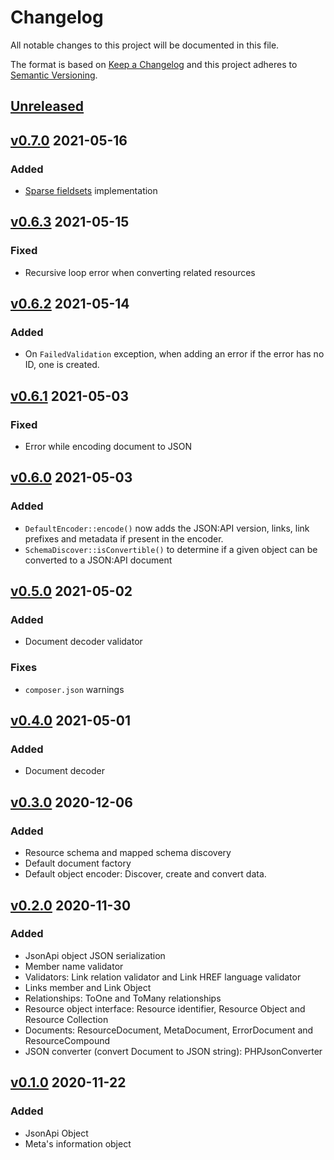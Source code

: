 # Changelog

All notable changes to this project will be documented in this file.

The format is based on [Keep a Changelog](http://keepachangelog.com/en/1.0.0/)
and this project adheres to [Semantic Versioning](http://semver.org/spec/v2.0.0.html).

## [Unreleased]

## [v0.7.0] 2021-05-16
### Added
- [Sparse fieldsets](https://jsonapi.org/format/1.1/#fetching-sparse-fieldsets) implementation

## [v0.6.3] 2021-05-15
### Fixed
- Recursive loop error when converting related resources

## [v0.6.2] 2021-05-14
### Added
- On `FailedValidation` exception, when adding an error if the error has no ID, one is created.

## [v0.6.1] 2021-05-03
### Fixed
- Error while encoding document to JSON

## [v0.6.0] 2021-05-03
### Added
- `DefaultEncoder::encode()` now adds the JSON:API version, links, link prefixes and
  metadata if present in the encoder.
- `SchemaDiscover::isConvertible()` to determine if a given object can be converted to a JSON:API document  

## [v0.5.0] 2021-05-02
### Added
- Document decoder validator
### Fixes
- `composer.json` warnings

## [v0.4.0] 2021-05-01
### Added
- Document decoder

## [v0.3.0] 2020-12-06
### Added
- Resource schema and mapped schema discovery
- Default document factory
- Default object encoder: Discover, create and convert data.

## [v0.2.0] 2020-11-30
### Added
- JsonApi object JSON serialization
- Member name validator
- Validators: Link relation validator and Link HREF language validator
- Links member and Link Object
- Relationships: ToOne and ToMany relationships
- Resource object interface: Resource identifier, Resource Object and Resource Collection
- Documents: ResourceDocument, MetaDocument, ErrorDocument and ResourceCompound
- JSON converter (convert Document to JSON string): PHPJsonConverter

## [v0.1.0] 2020-11-22
### Added
- JsonApi Object
- Meta's information object

[Unreleased]: https://github.com/slickframework/json-api/compare/v0.7.0...HEAD
[v0.7.0]: https://github.com/slickframework/json-api/compare/v0.6.3...v0.7.0
[v0.6.3]: https://github.com/slickframework/json-api/compare/v0.6.2...v0.6.3
[v0.6.2]: https://github.com/slickframework/json-api/compare/v0.6.1...v0.6.2
[v0.6.1]: https://github.com/slickframework/json-api/compare/v0.6.0...v0.6.1
[v0.6.0]: https://github.com/slickframework/json-api/compare/v0.5.0...v0.6.0
[v0.5.0]: https://github.com/slickframework/json-api/compare/v0.4.0...v0.5.0
[v0.4.0]: https://github.com/slickframework/json-api/compare/v0.3.0...v0.4.0
[v0.3.0]: https://github.com/slickframework/json-api/compare/v0.2.0...v0.3.0
[v0.2.0]: https://github.com/slickframework/json-api/compare/v0.1.0...v0.2.0
[v0.1.0]: https://github.com/slickframework/json-api/compare/51d2e9...v0.1.0